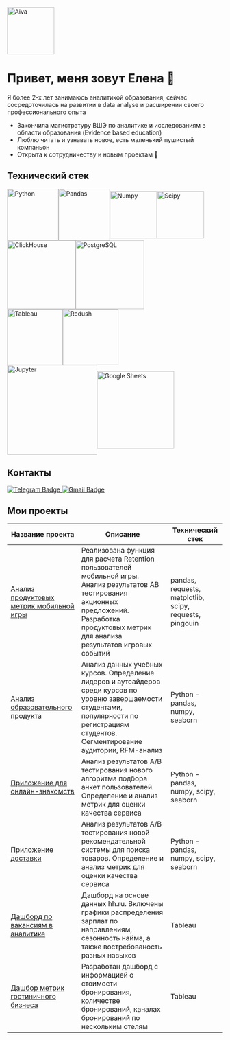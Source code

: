 <div class="image-container">
  <img src="https://github.com/user-attachments/assets/66af034f-b94e-4106-a9d9-20d3bdf8deca" alt="Aiva" class="profile-picture" loading="lazy" width="110" height="auto">
  <span class="name"></span>
</div>

 # Привет, меня зовут Елена 👋
  Я более 2-х лет занимаюсь аналитикой образования, сейчас сосредоточилась на развитии в data analyse и расширении своего профессионального опыта
  - Закончила магистратуру ВШЭ по аналитике и исследованиям в области образования (Evidence based education)
  - Люблю читать и узнавать новое, есть маленький пушистый компаньон
  - Открыта к сотрудничеству и новым проектам 🤝


  ## Технический стек
<div style="display:flex; align-items:center;">
  <img src="https://camo.githubusercontent.com/a86faa225c4232bae3ec6d1f22902b00591ac5bceb4b6bace5fb79ddf941d8fc/68747470733a2f2f696d672e736869656c64732e696f2f62616467652f2d507974686f6e2d4646463f7374796c653d666f722d7468652d6261646765266c6f676f3d707974686f6e" alt="Python" width="120" height="auto">
  <img src="https://camo.githubusercontent.com/c0a79732fc6fddc428bbe83cdf5d7764f12d5eb9b4bb5acaa2ee15a450d27388/68747470733a2f2f696d672e736869656c64732e696f2f62616467652f70616e6461732d77686974653f6c6f676f3d70616e646173266c6f676f436f6c6f723d626c7565267374796c653d666f722d7468652d6261646765" alt="Pandas" width="120" height="auto">
  <img src="https://camo.githubusercontent.com/6bdac73b193c943b115366e240cc0b02bef003fd50e57e0b0bac65646d54fa4b/68747470733a2f2f696d672e736869656c64732e696f2f62616467652f6e756d70792d77686974653f6c6f676f3d6e756d7079266c6f676f436f6c6f723d626c7565267374796c653d666f722d7468652d6261646765" alt="Numpy" width="110" height="auto">
  <img src="https://camo.githubusercontent.com/f0473ed81ad5ffe0220070ec599a3e9418d9e8f3fdb51c31f79d1c3f462b0ae5/68747470733a2f2f696d672e736869656c64732e696f2f62616467652f53636970792d77686974653f6c6f676f3d5363697079266c6f676f436f6c6f723d626c61636b267374796c653d666f722d7468652d6261646765" alt="Scipy" width="110" height="auto">
  <span style="font-weight:bold; margin-left:5px;"></span>
</div>
<div style="display:flex; align-items:center;">
 <img src="https://camo.githubusercontent.com/2ed62ad2ff9c387d16d66de27dafd68c9ba623814d2f08e3b6645c829007ef03/68747470733a2f2f696d672e736869656c64732e696f2f62616467652f436c69636b686f7573652d77686974653f6c6f676f3d436c69636b686f757365267374796c653d666f722d7468652d6261646765" alt="ClickHouse" width="160" height="auto">
 <img src="https://camo.githubusercontent.com/21989393dad5c52c4a50c451c0108d5ea48b8d843c74ca206f9734c4aafc1fbf/68747470733a2f2f696d672e736869656c64732e696f2f62616467652f506f737467726553514c2d77686974653f6c6f676f3d506f737467726553514c2673267374796c653d666f722d7468652d6261646765" alt="PostgreSQL" width="160" height="auto">
 <span style="font-weight:bold; margin-left:5px;"></span>
</div>
<div style="display:flex; align-items:center;">
  <img src="https://camo.githubusercontent.com/104718c10f89478d6f1b7093e75b25c384ddd12280dd7ccbc3a606a2d207c411/68747470733a2f2f696d672e736869656c64732e696f2f62616467652f5461626c6561752d77686974653f6c6f676f3d5461626c6561752673266c6f676f436f6c6f723d79656c6c6f77267374796c653d666f722d7468652d6261646765" alt="Tableau" width="130" height="auto">
  <img src="https://camo.githubusercontent.com/6da5a75670fc7be40cba6c2b0a8ef7bc5b24eab302f8b03784e24d39fcabdb6a/68747470733a2f2f696d672e736869656c64732e696f2f62616467652f7265646173682d77686974653f6c6f676f3d726564617368266c6f676f436f6c6f723d626c61636b267374796c653d666f722d7468652d6261646765" alt="Redush" width="130" height="auto">
  <span style="font-weight:bold; margin-left:5px;"></span>
</div>

<div style="display:flex; align-items:center;">
  <img src="https://camo.githubusercontent.com/04a25ffa67d818039bb4b4e3cf2741f177e0dba196ce03fa2e821176b9556eee/68747470733a2f2f696d672e736869656c64732e696f2f62616467652f4a7570797465725f6e6f7465626f6f6b2d77686974653f6c6f676f3d4a757079746572267374796c653d666f722d7468652d6261646765" alt="Jupyter" width="210" height="auto">
   <img src="https://camo.githubusercontent.com/64bc3ac59af693ab90fde703b7842b6f3ebe008583931b484010385c7882bc9c/68747470733a2f2f696d672e736869656c64732e696f2f62616467652f2d476f6f676c655f5368656574732d4646463f7374796c653d666f722d7468652d6261646765266c6f676f3d476f6f676c65536865657473" alt="Google Sheets" width="180" height="auto">
  <span style="font-weight:bold; margin-left:5px;"></span>
</div>

## Контакты
<div id="badges">
  <a href="https://t.me/eamak">
    <img src="https://img.shields.io/badge/Telegram-2CA5E0?style=for-the-badge&logo=telegram&logoColor=white" alt="Telegram Badge" />
  </a>

  <a href="mailto:eamaksyuta@gmail.com">
    <img src="https://img.shields.io/badge/Gmail-D14836?style=for-the-badge&logo=gmail&logoColor=white" alt="Gmail Badge" />
  </a>
 </div>

 ## Мои проекты
| Название проекта | Описание | Технический стек |
|------------------|---------|------------|
|[Анализ продуктовых метрик мобильной игры](https://github.com/helena-mak/games) | Реализована функция для расчета Retention пользователей мобильной игры. Анализ результатов АВ тестирования акционных предложений. Разработка продуктовых метрик для анализа результатов игровых событий      |pandas, requests, matplotlib, scipy, requests, pingouin           |
|[Анализ образовательного продукта](https://github.com/helena-mak/e-learning/tree/main)|Анализ данных учебных курсов. Определение лидеров и аутсайдеров среди курсов по уровню завершаемости студентами, популярности по регистрациям студентов. Сегментирование аудитории, RFM-анализ|Python - pandas, numpy, seaborn|
|[Приложение для онлайн-знакомств](https://github.com/helena-mak/Dating_App/tree/main) |Анализ результатов A/B тестирования нового алгоритма подбора анкет пользователей. Определение и анализ метрик для оценки качества сервиса  | Python - pandas, numpy, scipy, seaborn   |
| [Приложение доставки](https://github.com/helena-mak/Delivery_App/tree/main) |Анализ результатов A/B тестирования новой рекомендательной системы для поиска товаров. Определение и анализ метрик для оценки качества сервиса | Python - pandas, numpy, scipy, seaborn        |
|[Дашборд по вакансиям в аналитике](https://public.tableau.com/views/Book1_17185421776570/Dashboard1?:language=en-US&:sid=&:redirect=auth&:display_count=n&:origin=viz_share_link)|Дашборд на основе данных hh.ru. Включены графики распределения зарплат по направлениям, сезонность найма, а также востребованость разных навыков |Tableau  |
|[Дашбор метрик гостиничного бизнеса](https://public.tableau.com/views/bookingvalues2_17255372162480/Dashboard1?:language=en-US&:sid=&:redirect=auth&:display_count=n&:origin=viz_share_link)|Разработан дашборд с информацией о стоимости бронирования, количестве бронирований, каналах бронирований по нескольким отелям|Tableau|
 




